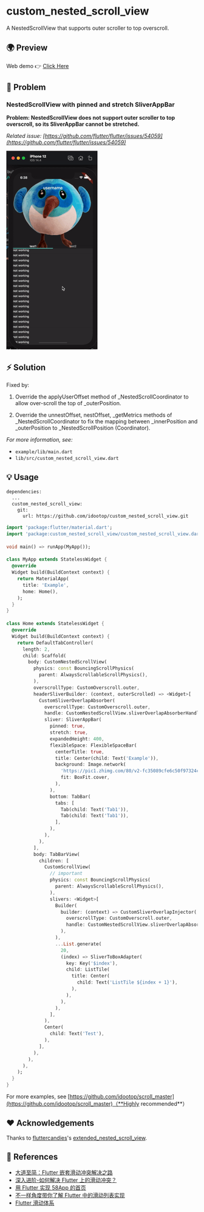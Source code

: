 # custom_nested_scroll_view

A NestedScrollView that supports outer scroller to top overscroll.

## 🌍 Preview

Web demo 👉 [Click Here](https://killer-1255480117.cos.ap-chongqing.myqcloud.com/web/scrollMaster/index.html)

## 🐛 Problem

### NestedScrollView with pinned and stretch SliverAppBar

**Problem: NestedScrollView does not support outer scroller to top overscroll, so its SliverAppBar cannot be stretched.**

_Related issue: [https://github.com/flutter/flutter/issues/54059](https://github.com/flutter/flutter/issues/54059)_

![](screenshots/case1.gif)

## ⚡️ Solution

Fixed by:

1. Override the applyUserOffset method of \_NestedScrollCoordinator to allow over-scroll the top of \_outerPosition.

2. Override the unnestOffset, nestOffset, \_getMetrics methods of \_NestedScrollCoordinator to fix the mapping between \_innerPosition and \_outerPosition to \_NestedScrollPosition (Coordinator).

_For more information, see:_

- `example/lib/main.dart`
- `lib/src/custom_nested_scroll_view.dart`

## 💡 Usage

```shell
dependencies:
  ...
  custom_nested_scroll_view:
    git:
      url: https://github.com/idootop/custom_nested_scroll_view.git
```

```dart
import 'package:flutter/material.dart';
import 'package:custom_nested_scroll_view/custom_nested_scroll_view.dart';

void main() => runApp(MyApp());

class MyApp extends StatelessWidget {
  @override
  Widget build(BuildContext context) {
    return MaterialApp(
      title: 'Example',
      home: Home(),
    );
  }
}

class Home extends StatelessWidget {
  @override
  Widget build(BuildContext context) {
    return DefaultTabController(
      length: 2,
      child: Scaffold(
        body: CustomNestedScrollView(
          physics: const BouncingScrollPhysics(
            parent: AlwaysScrollableScrollPhysics(),
          ),
          overscrollType: CustomOverscroll.outer,
          headerSliverBuilder: (context, outerScrolled) => <Widget>[
            CustomSliverOverlapAbsorber(
              overscrollType: CustomOverscroll.outer,
              handle: CustomNestedScrollView.sliverOverlapAbsorberHandleFor(context), // this context is from headerSliverBuilder
              sliver: SliverAppBar(
                pinned: true,
                stretch: true,
                expandedHeight: 400,
                flexibleSpace: FlexibleSpaceBar(
                  centerTitle: true,
                  title: Center(child: Text('Example')),
                  background: Image.network(
                    'https://pic1.zhimg.com/80/v2-fc35089cfe6c50f97324c98f963930c9_720w.jpg',
                    fit: BoxFit.cover,
                  ),
                ),
                bottom: TabBar(
                  tabs: [
                    Tab(child: Text('Tab1')),
                    Tab(child: Text('Tab1')),
                  ],
                ),
              ),
            ),
          ],
          body: TabBarView(
            children: [
              CustomScrollView(
                // important
                physics: const BouncingScrollPhysics(
                  parent: AlwaysScrollableScrollPhysics(),
                ),
                slivers: <Widget>[
                  Builder(
                    builder: (context) => CustomSliverOverlapInjector(
                      overscrollType: CustomOverscroll.outer,
                      handle: CustomNestedScrollView.sliverOverlapAbsorberHandleFor(context),
                    ),
                  ),
                  ...List.generate(
                    20,
                    (index) => SliverToBoxAdapter(
                      key: Key('$index'),
                      child: ListTile(
                        title: Center(
                          child: Text('ListTile ${index + 1}'),
                        ),
                      ),
                    ),
                  ),
                ],
              ),
              Center(
                child: Text('Test'),
              ),
            ],
          ),
        ),
      ),
    );
  }
}
```

For more examples, see [https://github.com/idootop/scroll_master](https://github.com/idootop/scroll_master)（**Highly recommended**）

## ❤️ Acknowledgements

Thanks to [fluttercandies](https://github.com/fluttercandies)'s [extended_nested_scroll_view](https://github.com/fluttercandies/extended_nested_scroll_view).

## 📖 References

- [大道至简：Flutter 嵌套滑动冲突解决之路](http://vimerzhao.top/posts/flutter-nested-scroll-conflict/)
- [深入进阶-如何解决 Flutter 上的滑动冲突？ ](https://juejin.cn/post/6900751363173515278)
- [用 Flutter 实现 58App 的首页](https://blog.csdn.net/weixin_39891694/article/details/111217123)
- [不一样角度带你了解 Flutter 中的滑动列表实现](https://blog.csdn.net/ZuoYueLiang/article/details/116245138)
- [Flutter 滑动体系 ](https://juejin.cn/post/6983338779415150628)
